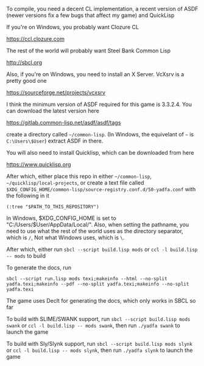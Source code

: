 To compile, you need a decent CL implementation, a recent version of ASDF (newer versions fix a few bugs that affect my game) and QuickLisp

If you're on Windows, you probably want Clozure CL

https://ccl.clozure.com

The rest of the world will probably want Steel Bank Common Lisp

http://sbcl.org

Also, if you're on Windows, you need to install an X Server. VcXsrv is a pretty good one

https://sourceforge.net/projects/vcxsrv

I think the minimum version of ASDF required for this game is 3.3.2.4. You can download the latest version here

https://gitlab.common-lisp.net/asdf/asdf/tags

create a directory called `~/common-lisp`. (In Windows, the equivelant of `~` is `C:\Users\$User`) extract ASDF in there.

You will also need to install Quicklisp, which can be downloaded from here

https://www.quicklisp.org

After which, either place this repo in either `~/common-lisp`, `~/quicklisp/local-projects`, or create a text file called `$XDG_CONFIG_HOME/common-lisp/source-registry.conf.d/50-yadfa.conf` with the following in it

```
(:tree "$PATH_TO_THIS_REPOSITORY")
```

In Windows, $XDG_CONFIG_HOME is set to "C:/Users/$User/AppData/Local/". Also, when setting the pathname, you need to use what the rest of the world uses as the directory separator, which is `/`, Not what Windows uses, which is `\`.

After which, either run `sbcl --script build.lisp mods` or `ccl -l build.lisp -- mods` to build

To generate the docs, run
```
sbcl --script run.lisp mods texi;makeinfo --html --no-split yadfa.texi;makeinfo --pdf --no-split yadfa.texi;makeinfo --no-split yadfa.texi
```
The game uses Declt for generating the docs, which only works in SBCL so far

To build with SLIME/SWANK support, run `sbcl --script build.lisp mods swank` or `ccl -l build.lisp -- mods swank`, then run `./yadfa swank` to launch the game

To build with Sly/Slynk support, run `sbcl --script build.lisp mods slynk` or `ccl -l build.lisp -- mods slynk`, then run `./yadfa slynk` to launch the game
